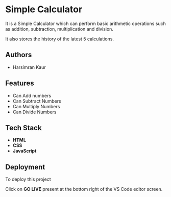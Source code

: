 
# Simple Calculator

It is a Simple Calculator which can perform basic arithmetic operations such as addition, subtraction, multiplication and division.

It also stores the history of the latest 5 calculations.


## Authors

- Harsimran Kaur


## Features

- Can Add numbers
- Can Subtract Numbers
- Can Multiply Numbers
- Can Divide Numbers

## Tech Stack

- **HTML**
- **CSS**
- **JavaScript**
## Deployment

To deploy this project 

Click on **GO LIVE** present at the bottom right of the VS Code editor screen.
